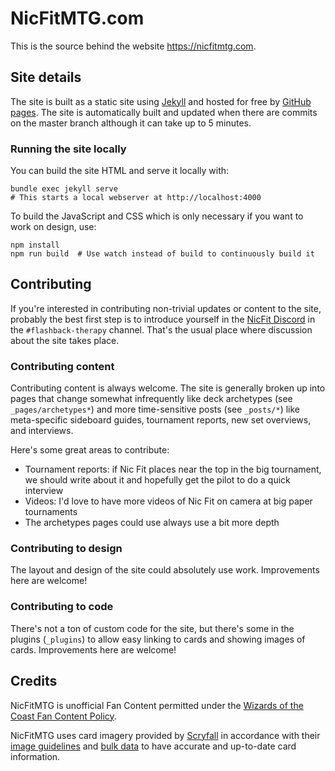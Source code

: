 # NicFitMTG.com

This is the source behind the website https://nicfitmtg.com.


## Site details

The site is built as a static site using [Jekyll](https://jekyllrb.com)
and hosted for free by [GitHub pages](https://pages.github.com/).
The site is automatically built and updated when there are commits on the master branch
although it can take up to 5 minutes.


### Running the site locally

You can build the site HTML and serve it locally with:

    bundle exec jekyll serve
    # This starts a local webserver at http://localhost:4000

To build the JavaScript and CSS which is only necessary if you want to work on design, use:

    npm install
    npm run build  # Use watch instead of build to continuously build it


## Contributing

If you're interested in contributing non-trivial updates or content to the site,
probably the best first step is to introduce yourself in the [NicFit Discord](https://discordapp.com/invite/5R6KBa5)
in the `#flashback-therapy` channel. That's the usual place where discussion about the site takes place.


### Contributing content

Contributing content is always welcome.
The site is generally broken up into pages that change somewhat infrequently like deck archetypes (see `_pages/archetypes*`)
and more time-sensitive posts (see `_posts/*`) like meta-specific sideboard guides, tournament reports, new set overviews, and interviews.

Here's some great areas to contribute:

- Tournament reports: if Nic Fit places near the top in the big tournament, we should write about it
  and hopefully get the pilot to do a quick interview
- Videos: I'd love to have more videos of Nic Fit on camera at big paper tournaments
- The archetypes pages could use always use a bit more depth


### Contributing to design

The layout and design of the site could absolutely use work.
Improvements here are welcome!


### Contributing to code

There's not a ton of custom code for the site, but there's some in the plugins (`_plugins`)
to allow easy linking to cards and showing images of cards.
Improvements here are welcome!


## Credits

NicFitMTG is unofficial Fan Content permitted under the [Wizards of the Coast Fan Content Policy][].

NicFitMTG uses card imagery provided by [Scryfall][] in accordance with their [image guidelines][]
and [bulk data][] to have accurate and up-to-date card information.

[Wizards of the Coast Fan Content Policy]: https://company.wizards.com/fancontentpolicy
[Scryfall]: https://scryfall.com/
[image guidelines]: https://scryfall.com/docs/api/images
[bulk data]: https://scryfall.com/docs/api/bulk-data

